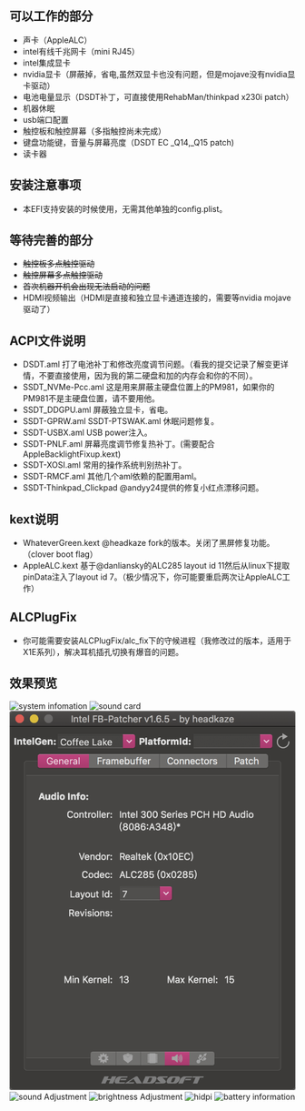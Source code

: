 ## 可以工作的部分
* 声卡（AppleALC）
* intel有线千兆网卡（mini RJ45）
* intel集成显卡
* nvidia显卡（屏蔽掉，省电,虽然双显卡也没有问题，但是mojave没有nvidia显卡驱动）
* 电池电量显示（DSDT补丁，可直接使用RehabMan/thinkpad x230i patch）
* 机器休眠
* usb端口配置
* 触控板和触控屏幕（多指触控尚未完成）
* 键盘功能键，音量与屏幕亮度（DSDT EC _Q14,_Q15 patch)
* 读卡器

## 安装注意事项
* 本EFI支持安装的时候使用，无需其他单独的config.plist。

## 等待完善的部分
* ~~触控板多点触控驱动~~
* ~~触控屏幕多点触控驱动~~
* ~~首次机器开机会出现无法启动的问题~~
* HDMI视频输出（HDMI是直接和独立显卡通道连接的，需要等nvidia mojave驱动了）

## ACPI文件说明
* DSDT.aml 打了电池补丁和修改亮度调节问题。（看我的提交记录了解变更详情，不要直接使用，因为我的第二硬盘和加的内存会和你的不同）。
* SSDT_NVMe-Pcc.aml 这是用来屏蔽主硬盘位置上的PM981，如果你的PM981不是主硬盘位置，请不要用他。
* SSDT_DDGPU.aml 屏蔽独立显卡，省电。
* SSDT-GPRW.aml SSDT-PTSWAK.aml 休眠问题修复。
* SSDT-USBX.aml USB power注入。
* SSDT-PNLF.aml 屏幕亮度调节修复热补丁。(需要配合AppleBacklightFixup.kext)
* SSDT-XOSI.aml 常用的操作系统判别热补丁。
* SSDT-RMCF.aml 其他几个aml依赖的配置用aml。
* SSDT-Thinkpad_Clickpad @andyy24提供的修复小红点漂移问题。

## kext说明
* WhateverGreen.kext @headkaze fork的版本。关闭了黑屏修复功能。（clover boot flag）
* AppleALC.kext 基于@danliansky的ALC285 layout id 11然后从linux下提取pinData注入了layout id 7。（极少情况下，你可能要重启两次让AppleALC工作）

## ALCPlugFix
* 你可能需要安装ALCPlugFix/alc_fix下的守候进程（我修改过的版本，适用于X1E系列），解决耳机插孔切换有爆音的问题。

## 效果预览
![system infomation](https://github.com/zysuper/Thinkpad-X1-extreme-EFI/raw/master/screenshot/WX20181112-135012%402x.png)
![sound card](https://github.com/zysuper/Thinkpad-X1-extreme-EFI/raw/master/screenshot/WX20181112-135132%402x.png)
![sound card information](https://github.com/zysuper/Thinkpad-X1-extreme-EFI/raw/master/screenshot/WX20181120-160913%402x.png)
![sound Adjustment](https://raw.githubusercontent.com/zysuper/Thinkpad-X1-extreme-EFI/master/screenshot/WX20181112-135224%402x.png)
![brightness Adjustment](https://github.com/zysuper/Thinkpad-X1-extreme-EFI/raw/master/screenshot/WX20181112-135216%402x.png)
![hidpi](https://github.com/zysuper/Thinkpad-X1-extreme-EFI/raw/master/screenshot/WX20181112-135157%402x.png)
![battery information](https://github.com/zysuper/Thinkpad-X1-extreme-EFI/raw/master/screenshot/WX20181112-135103%402x.png)
